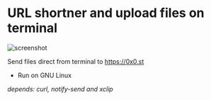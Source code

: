 # URL shortner and upload files on terminal

![screenshot](https://raw.githubusercontent.com/mateuscomh/yoURL/main/files/screenshot.png)


Send files direct from terminal to https://0x0.st

- Run on GNU Linux

_depends: *curl*, *notify-send* and *xclip*_

